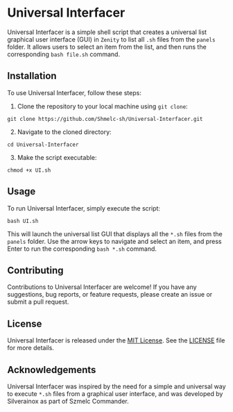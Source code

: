 # Universal Interfacer

Universal Interfacer is a simple shell script that creates a universal list graphical user interface (GUI) in `Zenity` to list all `.sh` files from the `panels` folder. 
It allows users to select an item from the list, and then runs the corresponding `bash file.sh` command.

## Installation

To use Universal Interfacer, follow these steps:

1. Clone the repository to your local machine using `git clone`:

```git clone https://github.com/Shmelc-sh/Universal-Interfacer.git```


2. Navigate to the cloned directory:

```cd Universal-Interfacer```


3. Make the script executable:

```chmod +x UI.sh```


## Usage

To run Universal Interfacer, simply execute the script:

```bash UI.sh```

This will launch the universal list GUI that displays all the `*.sh` files from the `panels` folder. Use the arrow keys to navigate and select an item, and press Enter to run the corresponding `bash *.sh` command.

## Contributing

Contributions to Universal Interfacer are welcome! If you have any suggestions, bug reports, or feature requests, please create an issue or submit a pull request.

## License

Universal Interfacer is released under the [MIT License](LICENSE). See the [LICENSE](LICENSE) file for more details.

## Acknowledgements

Universal Interfacer was inspired by the need for a simple and universal way to execute `*.sh` files from a graphical user interface, and was developed by Silverainox as part of Szmelc Commander.
